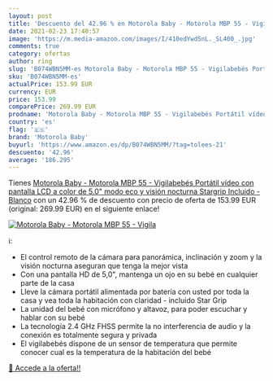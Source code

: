 ```yaml
---
layout: post
title: 'Descuento del 42.96 % en Motorola Baby - Motorola MBP 55 - Vigila'
date: 2021-02-23 17:40:57
image: 'https://m.media-amazon.com/images/I/410edYwd5nL._SL400_.jpg'
comments: true
category: ofertas
author: ring
slug: 'B074WBN5MM-es Motorola Baby - Motorola MBP 55 - Vigilabebés Portátil...'
sku: 'B074WBN5MM-es'
actualPrice: 153.99 EUR
currency: EUR
price: 153.99
comparePrice: 269.99 EUR
prodname: 'Motorola Baby - Motorola MBP 55 - Vigilabebés Portátil vídeo con pantalla LCD a color de 5.0"  modo eco y visión nocturna  Stargrip Incluido - Blanco'
country: 'es'
flag: '🇪🇸'
brand: 'Motorola Baby'
buyurl: 'https://www.amazon.es/dp/B074WBN5MM/?tag=tolees-21'
descuento: '42.96'
average: '186.295'
---
```


Tienes [Motorola Baby - Motorola MBP 55 - Vigilabebés Portátil vídeo con pantalla LCD a color de 5.0"  modo eco y visión nocturna  Stargrip Incluido - Blanco](https://www.amazon.es/dp/B074WBN5MM/?tag=tolees-21) con un 42.96 % de descuento con precio de oferta de 153.99 EUR (original: 269.99 EUR) en el siguiente enlace!

[![Motorola Baby - Motorola MBP 55 - Vigila](https://m.media-amazon.com/images/I/410edYwd5nL._SL400_.jpg)](https://www.amazon.es/dp/B074WBN5MM/?tag=tolees-21)

ℹ️:

- El control remoto de la cámara para panorámica, inclinación y zoom y la visión nocturna aseguran que tenga la mejor vista
- Con una pantalla HD de 5,0", mantenga un ojo en su bebé en cualquier parte de la casa
- Lleve la cámara portátil alimentada por batería con usted por toda la casa y vea toda la habitación con claridad - incluido Star Grip
- La unidad del bebé con micrófono y altavoz, para poder escuchar y hablar con su bebé
- La tecnología 2.4 GHz FHSS permite la no interferencia de audio y la conexión es totalmente segura y privada
- El vigilabebés dispone de un sensor de temperatura que permite conocer cual es la temperatura de la habitación del bebé

[🛒 Accede a la oferta!!](https://www.amazon.es/dp/B074WBN5MM/?tag=tolees-21)
